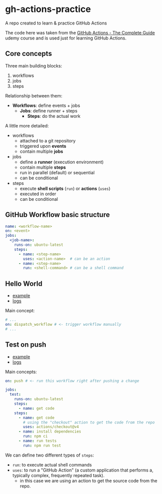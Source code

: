 # gh-actions-practice

A repo created to learn &amp; practice GitHub Actions

The code here was taken from the [GitHub Actions - The Complete Guide](https://udemy.com/course/github-actions-the-complete-guide) udemy course and is used just for learning GitHub Actions.

## Core concepts

Three main building blocks:

1. workflows
2. jobs
3. steps

Relationship between them:

- **Workflows**: define events + jobs
    - **Jobs**: define runner + steps
        - **Steps**: do the actual work

A little more detailed:

- workflows
    - attached to a git repository
    - triggered upon **events**
    - contain multiple **jobs**
- jobs
    - define a **runner** (execution environment)
    - contain multiple **steps**
    - run in parallel (default) or sequential
    - can be conditional
- steps
    - execute **shell scripts** (`run`) or **actions** (`uses`)
    - executed in order
    - can be conditional


## GitHub Workflow basic structure

```yaml
name: <workflow-name>
on: <event>
jobs:
  <job-name>:
    runs-on: ubuntu-latest
    steps:
      - name: <step-name>
        uses: <action-name>  # can be an action
      - name: <step-name>
        run: <shell-command> # can be a shell command
```

## Hello World

- [example](./.github/workflows/hello.yml)
- [logs](https://github.com/meleu/gh-actions-practice/actions/workflows/hello.yml)

Main concept:
```yaml
# ...
on: dispatch_workflow # <- trigger workflow manually
# ...
```


## Test on push

- [example](./.github/workflows/test.yml)
- [logs](https://github.com/meleu/gh-actions-practice/actions/workflows/test.yml)

Main concepts:
```yaml
on: push # <- run this workflow right after pushing a change

jobs:
  test:
    runs-on: ubuntu-latest
    steps:
      - name: get code
    steps:
      - name: get code
        # using the "checkout" action to get the code from the repo
        uses: actions/checkout@v4
      - name: install dependencies
        run: npm ci
      - name: run tests
        run: npm run test
```

We can define two different types of `steps`:

- `run`: to execute actual shell commands
- `uses`: to run a "GitHub Action" (a custom application that performs a, typically complex, frequently repeated task).
    - in this case we are using an action to get the source code from the repo.


